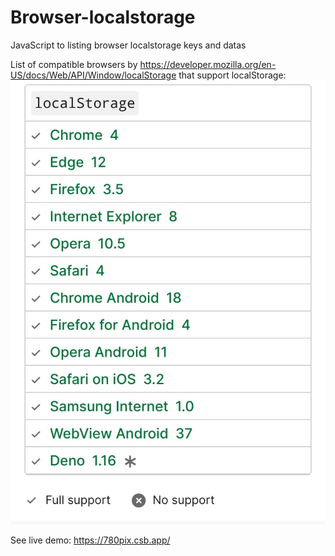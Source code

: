 # Browser-localstorage
JavaScript to listing browser localstorage keys and datas


List of compatible browsers by https://developer.mozilla.org/en-US/docs/Web/API/Window/localStorage that support localStorage:
![image](https://github.com/marzban2030/Browser-localstorage/raw/main/localStorageBrowsers.jpg)

See live demo:
https://780pix.csb.app/
